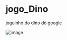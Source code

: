 # jogo_Dino
 joguinho do dino do google

![image](https://github.com/wesleypauloti/jogo_Dino/assets/112399136/454518d8-83f8-4512-bac7-fbe8d884a3ea)
